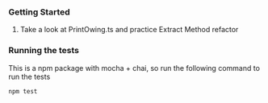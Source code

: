 ### Getting Started
1. Take a look at PrintOwing.ts and practice Extract Method refactor

### Running the tests
This is a npm package with mocha + chai, so run the following command to run the tests

```sh
npm test 
```